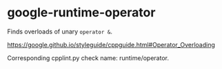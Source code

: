 # google-runtime-operator

Finds overloads of unary `operator &`.

<https://google.github.io/styleguide/cppguide.html#Operator_Overloading>

Corresponding cpplint.py check name:
<span class="title-ref">runtime/operator</span>.
